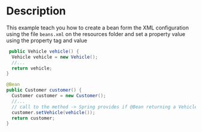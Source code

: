 # Description

This example teach you how to create a bean form the XML configuration using the file `beans.xml` on the resources
folder
and set a property value using the property tag and value

````java
 public Vehicle vehicle() {
  Vehicle vehicle = new Vehicle();
  //...
  return vehicle;
}

@Bean
public Customer customer() {
  Customer customer = new Customer(); 
  //...
  // call to the method -> Spring provides if @Bean returning a Vehicle exists
  customer.setVehicle(vehicle()); 
  return customer;
}

````